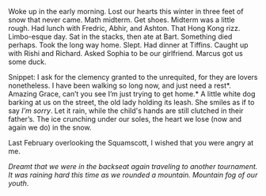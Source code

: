 Woke up in the early morning. Lost our hearts this winter in three feet of snow that never came. Math midterm. Get shoes. Midterm was a little rough. Had lunch with Fredric, Abhir, and Ashton. That Hong Kong rizz. Limbo-esque day. Sat in the stacks, then ate at Bart. Something died perhaps. Took the long way home. Slept. Had dinner at Tiffins. Caught up with Rishi and Richard. Asked Sophia to be our girlfriend. Marcus got us some duck. 

Snippet: I ask for the clemency granted to the unrequited, for they are lovers nonetheless. I have been walking so long now, and just need a rest*. Amazing Grace, can’t you see I’m just trying to get home.* A little white dog barking at us on the street, the old lady holding its leash. She smiles as if to say *I’m sorry*. Let it rain, while the child's hands are still clutched in their father’s. The ice crunching under our soles, the heart we lose (now and again we do) in the snow.

Last February overlooking the Squamscott, I wished that you were angry at me. 

*Dreamt that we were in the backseat again traveling to another tournament. It was raining hard this time as we rounded a mountain. Mountain fog of our youth*.
